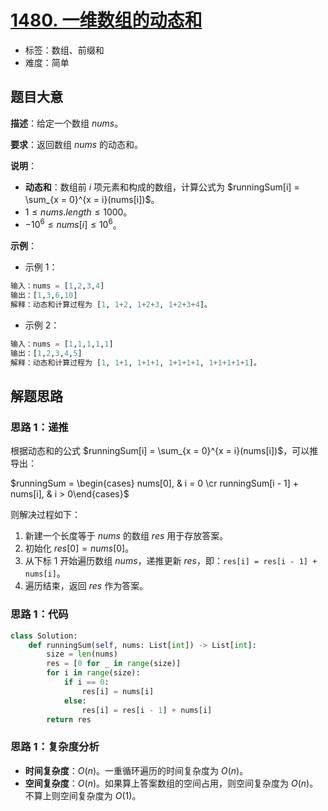# [1480. 一维数组的动态和](https://leetcode.cn/problems/running-sum-of-1d-array/)

- 标签：数组、前缀和
- 难度：简单

## 题目大意

**描述**：给定一个数组 $nums$。

**要求**：返回数组 $nums$ 的动态和。

**说明**：

- **动态和**：数组前 $i$ 项元素和构成的数组，计算公式为 $runningSum[i] = \sum_{x = 0}^{x = i}(nums[i])$。
- $1 \le nums.length \le 1000$。
- $-10^6 \le nums[i] \le 10^6$。

**示例**：

- 示例 1：

```python
输入：nums = [1,2,3,4]
输出：[1,3,6,10]
解释：动态和计算过程为 [1, 1+2, 1+2+3, 1+2+3+4]。
```

- 示例 2：

```python
输入：nums = [1,1,1,1,1]
输出：[1,2,3,4,5]
解释：动态和计算过程为 [1, 1+1, 1+1+1, 1+1+1+1, 1+1+1+1+1]。
```

## 解题思路

### 思路 1：递推

根据动态和的公式 $runningSum[i] = \sum_{x = 0}^{x = i}(nums[i])$，可以推导出：

$runningSum = \begin{cases} nums[0], & i = 0 \cr runningSum[i - 1] + nums[i], & i > 0\end{cases}$

则解决过程如下：

1. 新建一个长度等于 $nums$ 的数组 $res$ 用于存放答案。
2. 初始化 $res[0] = nums[0]$。
3. 从下标 $1$ 开始遍历数组 $nums$，递推更新 $res$，即：`res[i] = res[i - 1] + nums[i]`。
4. 遍历结束，返回 $res$ 作为答案。

### 思路 1：代码

```python
class Solution:
    def runningSum(self, nums: List[int]) -> List[int]:
        size = len(nums)
        res = [0 for _ in range(size)]
        for i in range(size):
            if i == 0:
                res[i] = nums[i]
            else:
                res[i] = res[i - 1] + nums[i]
        return res
```

### 思路 1：复杂度分析

- **时间复杂度**：$O(n)$。一重循环遍历的时间复杂度为 $O(n)$。
- **空间复杂度**：$O(n)$。如果算上答案数组的空间占用，则空间复杂度为 $O(n)$。不算上则空间复杂度为 $O(1)$。


